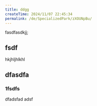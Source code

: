 ```yaml
---
title: ddgg
createTime: 2024/11/07 22:45:34
permalink: /de/SpecializedPark/zXOUNpBu/
---
```



fasdfasdkjj;


## fsdf 


hkjhljhlkhl


## dfasdfa 

### 1fsdfs

dfadsfad adsf